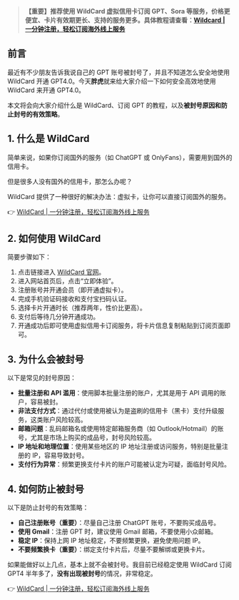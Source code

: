 > **【重要】推荐使用 WildCard 虚拟信用卡订阅 GPT、Sora 等服务，价格更便宜、卡片有效期更长、支持的服务更多。具体教程请查看：[Wildcard | 一分钟注册，轻松订阅海外线上服务](https://bit.ly/bewildcard)**

## 前言

最近有不少朋友告诉我说自己的 GPT 账号被封号了，并且不知道怎么安全地使用 WildCard 开通 GPT4.0。今天**胖虎**就来给大家介绍一下如何安全高效地使用 WildCard 来开通 GPT4.0。

本文将会向大家介绍什么是 WildCard、订阅 GPT 的教程，以及**被封号原因和防止封号的有效策略**。

## 1. 什么是 WildCard

简单来说，如果你订阅国外的服务（如 ChatGPT 或 OnlyFans），需要用到国外的信用卡。

但是很多人没有国外的信用卡，那怎么办呢？

WildCard 提供了一种很好的解决办法：虚拟卡，让你可以直接订阅国外的服务。

👉 [WildCard | 一分钟注册，轻松订阅海外线上服务](https://bit.ly/bewildcard)

## 2. 如何使用 WildCard

简要步骤如下：

1. 点击链接进入 [WildCard 官网](https://bit.ly/bewildcard)。
2. 进入网站首页后，点击“立即体验”。
3. 注册账号并开通会员（即开通虚拟卡）。
4. 完成手机验证码接收和支付宝扫码认证。
5. 选择卡片开通时长（推荐两年，性价比更高）。
6. 支付后等待几分钟开通成功。
7. 开通成功后即可使用虚拟信用卡订阅服务，将卡片信息复制粘贴到订阅页面即可。

## 3. 为什么会被封号

以下是常见的封号原因：

- **批量注册和 API 滥用**：使用脚本批量注册的账户，尤其是用于 API 调用的账户，容易被封。
- **非法支付方式**：通过代付或使用被认为是盗刷的信用卡（黑卡）支付升级服务，这类账户风险较高。
- **邮箱问题**：乱码邮箱名或使用特定邮箱服务商（如 Outlook/Hotmail）的账号，尤其是市场上购买的成品号，封号风险较高。
- **IP 地址和地理位置**：使用某些地区的 IP 地址注册或访问服务，特别是批量注册的 IP，容易导致封号。
- **支付行为异常**：频繁更换支付卡片的账户可能被认定为可疑，面临封号风险。

## 4. 如何防止被封号

以下是防止封号的有效策略：

- **自己注册账号（重要）**：尽量自己注册 ChatGPT 账号，不要购买成品号。
- **使用 Gmail**：注册 GPT 时，建议使用 Gmail 邮箱，不要使用小众邮箱。
- **稳定 IP**：保持上网 IP 地址稳定，不要频繁更换，避免使用问题 IP。
- **不要频繁换卡（重要）**：绑定支付卡片后，尽量不要解绑或更换卡片。

如果能做好以上几点，基本上就不会被封号。我目前已经稳定使用 WildCard 订阅 GPT4 半年多了，**没有出现被封号**的情况，非常稳定。

👉 [WildCard | 一分钟注册，轻松订阅海外线上服务](https://bit.ly/bewildcard)